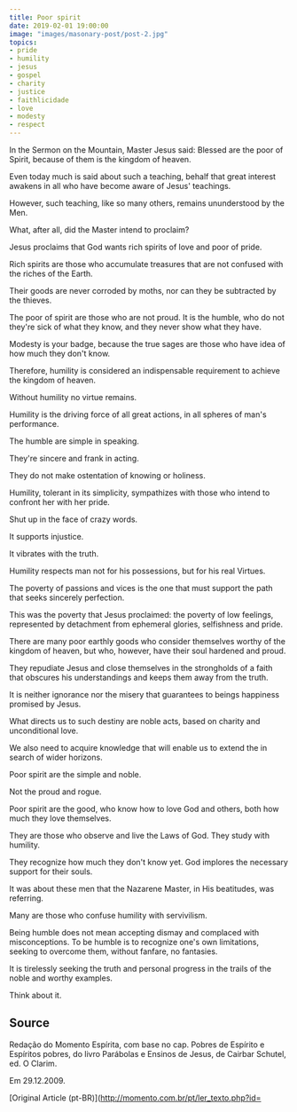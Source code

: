 ```yaml
---
title: Poor spirit 
date: 2019-02-01 19:00:00
image: "images/masonary-post/post-2.jpg"
topics: 
- pride
- humility
- jesus
- gospel
- charity
- justice
- faithlicidade
- love
- modesty
- respect
---
```



In the Sermon on the Mountain, Master Jesus said: Blessed are the poor of
Spirit, because of them is the kingdom of heaven.

Even today much is said about such a teaching, behalf that great interest
awakens in all who have become aware of Jesus' teachings.

However, such teaching, like so many others, remains ununderstood by the
Men.

What, after all, did the Master intend to proclaim?

Jesus proclaims that God wants rich spirits of love and poor of pride.

Rich spirits are those who accumulate treasures that are not confused
with the riches of the Earth.

Their goods are never corroded by moths, nor can they be subtracted
by the thieves.

The poor of spirit are those who are not proud. It is the humble, who do not
they're sick of what they know, and they never show what they have.

Modesty is your badge, because the true sages are those who have
idea of how much they don't know.

Therefore, humility is considered an indispensable requirement to achieve the
kingdom of heaven.

Without humility no virtue remains.

Humility is the driving force of all great actions, in all spheres of
man's performance.

The humble are simple in speaking.

They're sincere and frank in acting.

They do not make ostentation of knowing or holiness.

Humility, tolerant in its simplicity, sympathizes with those who intend to
confront her with her pride.

Shut up in the face of crazy words.

It supports injustice.

It vibrates with the truth.

Humility respects man not for his possessions, but for his real
Virtues.

The poverty of passions and vices is the one that must support the path that seeks
sincerely perfection.

This was the poverty that Jesus proclaimed: the poverty of low feelings,
represented by detachment from ephemeral glories, selfishness and pride.

There are many poor earthly goods who consider themselves worthy of the kingdom of heaven, but
who, however, have their soul hardened and proud.

They repudiate Jesus and close themselves in the strongholds of a faith that obscures his
understandings and keeps them away from the truth.

It is neither ignorance nor the misery that guarantees to beings happiness
promised by Jesus.

What directs us to such destiny are noble acts, based on charity
and unconditional love.

We also need to acquire knowledge that will enable us to extend the
in search of wider horizons.

Poor spirit are the simple and noble.

Not the proud and rogue.

Poor spirit are the good, who know how to love God and others, both
how much they love themselves.

They are those who observe and live the Laws of God. They study with humility.

They recognize how much they don't know yet. God implores the necessary support for
their souls.

It was about these men that the Nazarene Master, in His beatitudes,
was referring.

Many are those who confuse humility with servivilism.

Being humble does not mean accepting dismay and complaced with misconceptions.
To be humble is to recognize one's own limitations, seeking to overcome them, without
fanfare, no fantasies.

It is tirelessly seeking the truth and personal progress in the trails of the
noble and worthy examples.

Think about it.



## Source
Redação do Momento Espírita, com base no cap. Pobres de Espírito e Espíritos
pobres, do livro Parábolas e Ensinos de Jesus, de Cairbar Schutel, ed. O
Clarim.

Em 29.12.2009.


[Original Article (pt-BR)](http://momento.com.br/pt/ler_texto.php?id=
